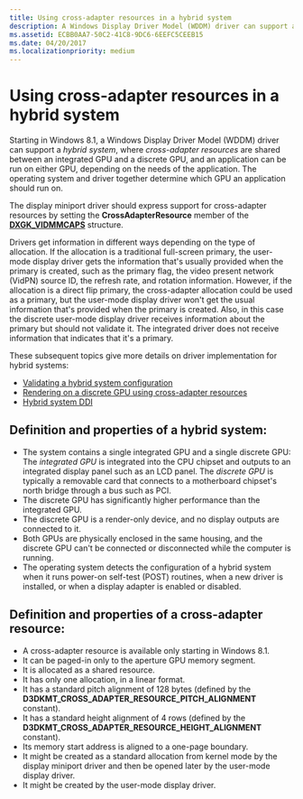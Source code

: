 ```yaml
---
title: Using cross-adapter resources in a hybrid system
description: A Windows Display Driver Model (WDDM) driver can support a hybrid system, where cross-adapter resources are shared between an integrated GPU and a discrete GPU.
ms.assetid: ECBB0AA7-50C2-41C8-9DC6-6EEFC5CEEB15
ms.date: 04/20/2017
ms.localizationpriority: medium
---
```


# <span id="display.using_cross-adapter_resources_in_a_hybrid_system"></span>Using cross-adapter resources in a hybrid system


Starting in Windows 8.1, a Windows Display Driver Model (WDDM) driver can support a *hybrid system*, where *cross-adapter resources* are shared between an integrated GPU and a discrete GPU, and an application can be run on either GPU, depending on the needs of the application. The operating system and driver together determine which GPU an application should run on.

The display miniport driver should express support for cross-adapter resources by setting the **CrossAdapterResource** member of the [**DXGK\_VIDMMCAPS**](https://docs.microsoft.com/windows-hardware/drivers/ddi/content/d3dkmddi/ns-d3dkmddi-_dxgk_vidmmcaps) structure.

Drivers get information in different ways depending on the type of allocation. If the allocation is a traditional full-screen primary, the user-mode display driver gets the information that's usually provided when the primary is created, such as the primary flag, the video present network (VidPN) source ID, the refresh rate, and rotation information. However, if the allocation is a direct flip primary, the cross-adapter allocation could be used as a primary, but the user-mode display driver won't get the usual information that's provided when the primary is created. Also, in this case the discrete user-mode display driver receives information about the primary but should not validate it. The integrated driver does not receive information that indicates that it's a primary.

These subsequent topics give more details on driver implementation for hybrid systems:

-   [Validating a hybrid system configuration](validating-a-hybrid-system-configuration.md)
-   [Rendering on a discrete GPU using cross-adapter resources](rendering-on-a-discrete-gpu-using-cross-adapter-resources.md)
-   [Hybrid system DDI](hybrid-system-ddi.md)

## <span id="definition_of_a_hybrid_system"></span><span id="DEFINITION_OF_A_HYBRID_SYSTEM"></span>Definition and properties of a hybrid system:


-   The system contains a single integrated GPU and a single discrete GPU:
    The *integrated GPU* is integrated into the CPU chipset and outputs to an integrated display panel such as an LCD panel.
    The *discrete GPU* is typically a removable card that connects to a motherboard chipset's north bridge through a bus such as PCI.
-   The discrete GPU has significantly higher performance than the integrated GPU.
-   The discrete GPU is a render-only device, and no display outputs are connected to it.
-   Both GPUs are physically enclosed in the same housing, and the discrete GPU can't be connected or disconnected while the computer is running.
-   The operating system detects the configuration of a hybrid system when it runs power-on self-test (POST) routines, when a new driver is installed, or when a display adapter is enabled or disabled.

## <span id="definition_of_a_cross_adapter_resource"></span><span id="DEFINITION_OF_A_CROSS_ADAPTER_RESOURCE"></span>Definition and properties of a cross-adapter resource:


-   A cross-adapter resource is available only starting in Windows 8.1.
-   It can be paged-in only to the aperture GPU memory segment.
-   It is allocated as a shared resource.
-   It has only one allocation, in a linear format.
-   It has a standard pitch alignment of 128 bytes (defined by the **D3DKMT\_CROSS\_ADAPTER\_RESOURCE\_PITCH\_ALIGNMENT** constant).
-   It has a standard height alignment of 4 rows (defined by the **D3DKMT\_CROSS\_ADAPTER\_RESOURCE\_HEIGHT\_ALIGNMENT** constant).
-   Its memory start address is aligned to a one-page boundary.
-   It might be created as a standard allocation from kernel mode by the display miniport driver and then be opened later by the user-mode display driver.
-   It might be created by the user-mode display driver.

 

 





